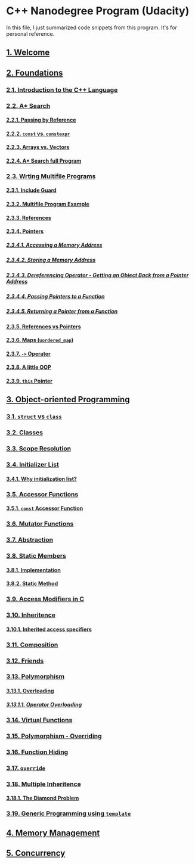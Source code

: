 # C++ Nanodegree Program (Udacity)
In this file, I just summarized code snippets from this program. It's for personal reference.

## [1. Welcome](./01_welcome/)
## [2. Foundations](./02_foundations/README.MD#2-foundations)
### [2.1. Introduction to the C++ Language](./02_foundations/README.MD#1-introduction-to-the-c-language)
### [2.2. A* Search](./02_foundations/README.MD#2-a-search)
#### [2.2.1. Passing by Reference](./02_foundations/README.MD#21-passing-by-reference)
#### [2.2.2. `const` vs. `constexpr`](./02_foundations/README.MD#22-const-vs-constexpr)
#### [2.2.3. Arrays vs. Vectors](./02_foundations/README.MD#23-arrays-vs-vectors)
#### [2.2.4. A* Search full Program](./02_foundations/README.MD#24-a-search-full-program)
### [2.3. Wrting Multifile Programs](./02_foundations/README.MD#3-writing-multifile-programs)
#### [2.3.1. Include Guard](./02_foundations/README.MD#31-include-guard)
#### [2.3.2. Multifile Program Example](./02_foundations/README.MD#32-multifile-program-example)
#### [2.3.3. References](./02_foundations/README.MD#33-references)
#### [2.3.4. Pointers](./02_foundations/README.MD#34-pointers)
##### [2.3.4.1. Accessing a Memory Address](./02_foundations/README.MD#341-accessing-a-memory-address)
##### [2.3.4.2. Storing a Memory Address](./02_foundations/README.MD#342-storing-a-memory-address)
##### [2.3.4.3. Dereferencing Operator - Getting an Object Back from a Pointer Address](./02_foundations/README.MD#343-dereferencing-operator---getting-an-object-back-from-a-pointer-address)
##### [2.3.4.4. Passing Pointers to a Function](./02_foundations/README.MD#344-passing-pointers-to-a-function)
##### [2.3.4.5. Returning a Pointer from a Function](./02_foundations/README.MD#345-returning-a-pointer-from-a-function)
#### [2.3.5. References vs Pointers](./02_foundations/README.MD#35-references-vs-pointers)
#### [2.3.6. Maps (`uordered_map`)](./02_foundations/README.MD#36-maps-unordered_map)
#### [2.3.7. `->` Operator](./02_foundations/README.MD#37---operator)
#### [2.3.8. A little OOP](./02_foundations/README.MD#38-a-little-oop)
#### [2.3.9. `this` Pointer](./02_foundations/README.MD#39-this-pointer)

## [3. Object-oriented Programming](https://github.com/hassanisaadi/learncpp/blob/master/03_oop/README.md#3-object-oriented-programming)
### [3.1. `struct` vs `class`](https://github.com/hassanisaadi/learncpp/blob/master/03_oop/README.md#31-struct-vs-class)
### [3.2. Classes](https://github.com/hassanisaadi/learncpp/blob/master/03_oop/README.md#32-classes)
### [3.3. Scope Resolution](https://github.com/hassanisaadi/learncpp/blob/master/03_oop/README.md#33-scope-resolution)
### [3.4. Initializer List](https://github.com/hassanisaadi/learncpp/blob/master/03_oop/README.md#34-initializer-list)
#### [3.4.1. Why initialization list?](https://github.com/hassanisaadi/learncpp/blob/master/03_oop/README.md#341-why-initialization-list)
### [3.5. Accessor Functions](https://github.com/hassanisaadi/learncpp/blob/master/03_oop/README.md#35-accessor-functions)
#### [3.5.1. `const` Accessor Function](https://github.com/hassanisaadi/learncpp/blob/master/03_oop/README.md#351-const-accessor-function)
### [3.6. Mutator Functions](https://github.com/hassanisaadi/learncpp/blob/master/03_oop/README.md#36-mutator-functions)
### [3.7. Abstraction](https://github.com/hassanisaadi/learncpp/blob/master/03_oop/README.md#37-abstraction)
### [3.8. Static Members](https://github.com/hassanisaadi/learncpp/blob/master/03_oop/README.md#38-static-members)
#### [3.8.1. Implementation](https://github.com/hassanisaadi/learncpp/blob/master/03_oop/README.md#381-implementation)
#### [3.8.2. Static Method](https://github.com/hassanisaadi/learncpp/blob/master/03_oop/README.md#382-static-method)
### [3.9. Access Modifiers in C](https://github.com/hassanisaadi/learncpp/blob/master/03_oop/README.md#39-access-modifiers-in-c)
### [3.10. Inheritence](https://github.com/hassanisaadi/learncpp/blob/master/03_oop/README.md#310-inheritence)
#### [3.10.1. Inherited access specifiers](https://github.com/hassanisaadi/learncpp/blob/master/03_oop/README.md#3101-inherited-access-specifiers)
### [3.11. Composition](https://github.com/hassanisaadi/learncpp/blob/master/03_oop/README.md#311-composition)
### [3.12. Friends](https://github.com/hassanisaadi/learncpp/blob/master/03_oop/README.md#312-friends)
### [3.13. Polymorphism](https://github.com/hassanisaadi/learncpp/blob/master/03_oop/README.md#313-polymorphism)
#### [3.13.1. Overloading](https://github.com/hassanisaadi/learncpp/blob/master/03_oop/README.md#3131-overloading)
##### [3.13.1.1. Operator Overloading](https://github.com/hassanisaadi/learncpp/blob/master/03_oop/README.md#31311-operator-overloading)
### [3.14. Virtual Functions](https://github.com/hassanisaadi/learncpp/blob/master/03_oop/README.md#314-virtual-functions)
### [3.15. Polymorphism - Overriding](https://github.com/hassanisaadi/learncpp/blob/master/03_oop/README.md#315-polymorphism-overriding)
### [3.16. Function Hiding](https://github.com/hassanisaadi/learncpp/blob/master/03_oop/README.md#316-function-hiding)
### [3.17. `override`](https://github.`override`anisaadi/learncpp/blob/master/03_oop/README.md#317-override)
### [3.18. Multiple Inheritence](https://github.com/hassanisaadi/learncpp/blob/master/03_oop/README.md#318-multiple-inheritence)
#### [3.18.1. The Diamond Problem](https://github.com/hassanisaadi/learncpp/blob/master/03_oop/README.md#3181-the-diamond-problem)
### [3.19. Generic Programming using `template`](https://github.com/hassanisaadi/learncpp/blob/master/03_oop/README.md#319-generic-programming-using-template)

## [4. Memory Management]()
## [5. Concurrency]()
